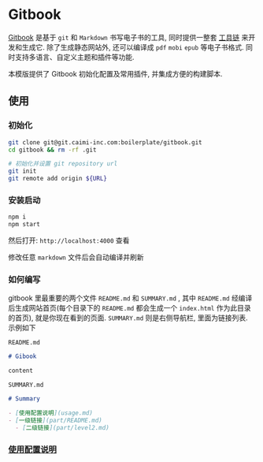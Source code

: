 # Gitbook

[Gitbook](https://github.com/GitbookIO/gitbook) 是基于 `git` 和 `Markdown` 书写电子书的工具, 同时提供一整套 [工具链](http://toolchain.gitbook.com/) 来开发和生成它. 除了生成静态网站外, 还可以编译成 `pdf` `mobi` `epub` 等电子书格式. 同时支持多语言、自定义主题和插件等功能.

本模版提供了 Gitbook 初始化配置及常用插件, 并集成方便的构建脚本.

## 使用

### 初始化

```bash
git clone git@git.caimi-inc.com:boilerplate/gitbook.git 
cd gitbook && rm -rf .git

# 初始化并设置 git repository url
git init
git remote add origin ${URL}
```

### 安装启动

```bash
npm i
npm start
```

然后打开: `http://localhost:4000` 查看

修改任意 `markdown` 文件后会自动编译并刷新

### 如何编写

gitbook 里最重要的两个文件 `README.md` 和 `SUMMARY.md` , 其中 `README.md` 经编译后生成网站首页(每个目录下的 `README.md` 都会生成一个 `index.html` 作为此目录的首页), 就是你现在看到的页面. `SUMMARY.md` 则是右侧导航栏, 里面为链接列表. 示例如下

`README.md`

```md
# Gibook

content
```

`SUMMARY.md`

```md
# Summary

- [使用配置说明](usage.md)
- [一级链接](part/README.md)
  - [二级链接](part/level2.md)
```

### [使用配置说明](usage.md)
